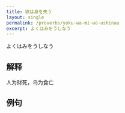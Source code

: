 ```yaml
---
title: 欲は身を失う
layout: single
permalink: /proverbs/yoku-wa-mi-wo-ushinau
excerpt: よくはみをうしなう
---
```


よくはみをうしなう

## 解释

人为财死，鸟为食亡

## 例句

